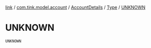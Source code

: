 [link](../../../index.md) / [com.tink.model.account](../../index.md) / [AccountDetails](../index.md) / [Type](index.md) / [UNKNOWN](./-u-n-k-n-o-w-n.md)

# UNKNOWN

`UNKNOWN`